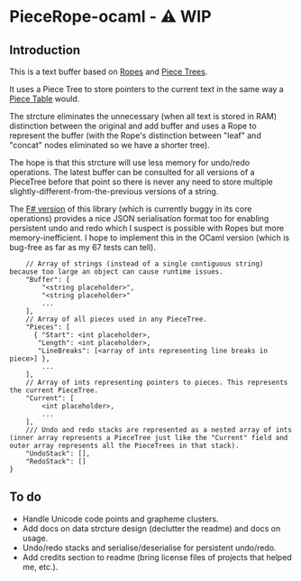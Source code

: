 # PieceRope-ocaml - ⚠️ WIP

## Introduction

This is a text buffer based on [Ropes](https://en.wikipedia.org/wiki/Rope_(data_structure)) and [Piece Trees](http://e98cuenc.free.fr/wordprocessor/piecetable.html).

It uses a Piece Tree to store pointers to the current text in the same way a [Piece Table](https://en.wikipedia.org/wiki/Piece_table) would. 

The strcture eliminates the unnecessary (when all text is stored in RAM) distinction between the original and add buffer and uses a Rope to represent the buffer (with the Rope's distinction between "leaf" and "concat" nodes eliminated so we have a shorter tree).

The hope is that this strcture will use less memory for undo/redo operations. The latest buffer can be consulted for all versions of a PieceTree before that point so there is never any need to store multiple slightly-different-from-the-previous versions of a string.

The [F# version](https://github.com/hummy123/PieceRope) of this library (which is currently buggy in its core operations) provides a nice JSON serialisation format too for enabling persistent undo and redo which I suspect is possible with Ropes but more memory-inefficient. I hope to implement this in the OCaml version (which is bug-free as far as my 67 tests can tell).

```
  	// Array of strings (instead of a single contiguous string) because too large an object can cause runtime issues.
    "Buffer": [
        "<string placeholder>",
        "<string placeholder>"
      	...
    ],
    // Array of all pieces used in any PieceTree.
    "Pieces": [ 
      { "Start": <int placeholder>, 
       "Length": <int placeholder>, 
       "LineBreaks": [<array of ints representing line breaks in piece>] },
		...
    ],
	// Array of ints representing pointers to pieces. This represents the current PieceTree.
    "Current": [
        <int placeholder>,
      	...
    ],
	/// Undo and redo stacks are represented as a nested array of ints (inner array represents a PieceTree just like the "Current" field and outer array represents all the PieceTrees in that stack).
    "UndoStack": [],
    "RedoStack": []
}
```

## To do

- Handle Unicode code points and grapheme clusters.
- Add docs on data strcture design (declutter the readme) and docs on usage.
- Undo/redo stacks and serialise/deserialise for persistent undo/redo.
- Add credits section to readme (bring license files of projects that helped me, etc.).

